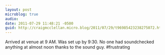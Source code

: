```yaml
---
layout: post
microblog: true
audio: 
date: 2011-07-29 11:48:21 -0500
guid: http://craigmcclellan.micro.blog/2011/07/29/t96985423238275072.html
---
```

Arrived at venue at 9 AM. Was set up by 9:30. No one had soundchecked anything at almost noon thanks to the sound guy. #frustrating
